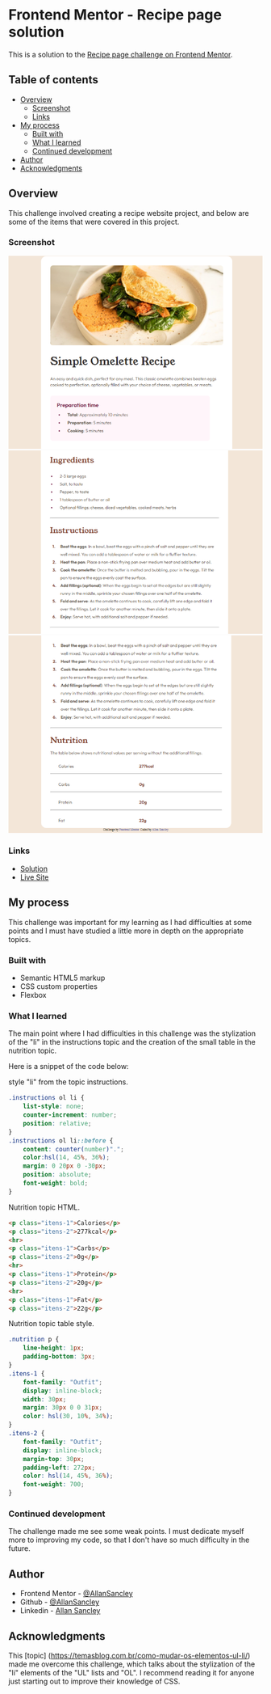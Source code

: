 # Frontend Mentor - Recipe page solution

This is a solution to the [Recipe page challenge on Frontend Mentor](https://www.frontendmentor.io/challenges/recipe-page-KiTsR8QQKm).

## Table of contents

- [Overview](#overview)
  - [Screenshot](#screenshot)
  - [Links](#links)
- [My process](#my-process)
  - [Built with](#built-with)
  - [What I learned](#what-i-learned)
  - [Continued development](#continued-development)
- [Author](#author)
- [Acknowledgments](#acknowledgments)

## Overview

This challenge involved creating a recipe website project, and below are some of the items that were covered in this project.

### Screenshot

![Capitura 1](captura-tela/Captura1.png)
![Capitura 2](captura-tela/Captura2.png)
![Capitura 3](captura-tela/Captura3.png)

### Links

- [Solution ](https://github.com/AllanSancley/recipe-page-main_Fonten.mentord.git)
- [Live Site](https://your-live-site-url.com)

## My process

This challenge was important for my learning as I had difficulties at some points and I must have studied a little more in depth on the appropriate topics.

### Built with

- Semantic HTML5 markup
- CSS custom properties
- Flexbox

### What I learned

The main point where I had difficulties in this challenge was the stylization of the "li" in the instructions topic and the creation of the small table in the nutrition topic.

Here is a snippet of the code below:

style "li" from the topic instructions.

```css
.instructions ol li {
    list-style: none;
    counter-increment: number;
    position: relative;
}
.instructions ol li::before {
    content: counter(number)".";
    color:hsl(14, 45%, 36%);
    margin: 0 20px 0 -30px;
    position: absolute;
    font-weight: bold;
}
```

Nutrition topic HTML.

```html
<p class="itens-1">Calories</p>
<p class="itens-2">277kcal</p>
<hr>
<p class="itens-1">Carbs</p>
<p class="itens-2">0g</p>
<hr>
<p class="itens-1">Protein</p>
<p class="itens-2">20g</p>
<hr>
<p class="itens-1">Fat</p>
<p class="itens-2">22g</p>
```
Nutrition topic table style.

```css
.nutrition p {
    line-height: 1px;
    padding-bottom: 3px;
}
.itens-1 {
    font-family: "Outfit";
    display: inline-block;
    width: 30px;
    margin: 30px 0 0 31px;
    color: hsl(30, 10%, 34%);
}
.itens-2 {
    font-family: "Outfit";
    display: inline-block;
    margin-top: 30px;
    padding-left: 272px;
    color: hsl(14, 45%, 36%);
    font-weight: 700;
}
```

### Continued development

The challenge made me see some weak points. I must dedicate myself more to improving my code, so that I don't have so much difficulty in the future.

## Author

- Frontend Mentor - [@AllanSancley](https://www.frontendmentor.io/profile/AllanSancley)
- Github - [@AllanSancley](https://github.com/AllanSancley)
- Linkedin - [Allan Sancley](www.linkedin.com/in/allan-sancley-12b583193)

## Acknowledgments

This [topic] (https://temasblog.com.br/como-mudar-os-elementos-ul-li/) made me overcome this challenge, which talks about the stylization of the "li" elements of the "UL" lists and "OL". I recommend reading it for anyone just starting out to improve their knowledge of CSS.
